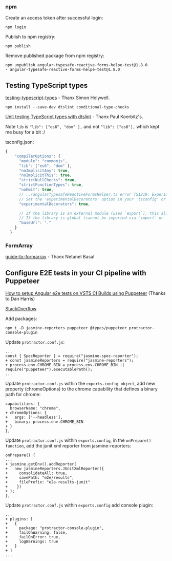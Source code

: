 
### npm
Create an access token after successful login:
```text
npm login
```

Publish to npm registry:
```text
npm publish
```

Remove published package from npm registry:
```text
npm unpublish angular-typesafe-reactive-forms-helpe-test@1.8.0
- angular-typesafe-reactive-forms-helpe-test@1.8.0
```

## Testing TypeScript types

[testing-typescript-types](https://www.simonholywell.com/post/testing-typescript-types.html) - Thanx Simon Holywell.

```
npm install --save-dev dtslint conditional-type-checks
```

[Unit testing TypeScript types with dtslint](https://koerbitz.me/posts/unit-testing-typescript-types-with-dtslint.html) - Thanx Paul Koerbitz's.

Note `lib` is `"lib": ["es6", "dom" ],` and not `"lib": ["es6"],` which kept me busy for a bit :/

tsconfig.json:

```javascript
{
    "compilerOptions": {
      "module": "commonjs",
      "lib": ["es6", "dom" ],
      "noImplicitAny": true,
      "noImplicitThis": true,
      "strictNullChecks": true,
      "strictFunctionTypes": true,
      "noEmit": true,
      // ../angularTypesafeReactiveFormsHelper.ts error TS1219: Experimental support for decorators is a feature that is subject to change in a future release.
      // Set the 'experimentalDecorators' option in your 'tsconfig' or 'jsconfig' to remove this warning.
      "experimentalDecorators": true,

      // If the library is an external module (uses `export`), this allows your test file to import "mylib" instead of "./index".
      // If the library is global (cannot be imported via `import` or `require`), leave this out.
      "baseUrl": "."
    }
  }
```

### FormArray

[guide-to-formarray](https://netbasal.com/angular-reactive-forms-the-ultimate-guide-to-formarray-3adbe6b0b61a) - Thanx Netanel Basal

## Configure E2E tests in your CI pipeline with Puppeteer
[How to setup Angular e2e tests on VSTS CI Builds using Puppeteer](https://medium.com/@danharris_io/how-to-setup-angular-e2e-tests-on-vsts-ci-be0872f9dc31) (Thanks to Dan Harris)

[StackOverflow](https://stackoverflow.com/questions/51536244/how-to-use-puppeteer-in-an-angular-application)

Add packages:
```
npm i -D jasmine-reporters puppeteer @types/puppeteer protractor-console-plugin
```

Update `protractor.conf.js`:
```
...
const { SpecReporter } = require("jasmine-spec-reporter");
+ const jasmineReporters = require("jasmine-reporters");
+ process.env.CHROME_BIN = process.env.CHROME_BIN || require("puppeteer").executablePath();
...
```

Update `protractor.conf.js` within the `exports.config object`, add new property (chromeOptions) to the chrome capability that defines a binary path for chrome:
```
capabilities: {
  browserName: "chrome",
+ chromeOptions: {
+   args: ['--headless'],  
+   binary: process.env.CHROME_BIN
+ }
},
```

Update `protractor.conf.js` within `exports.config`, in the `onPrepare() function`, add the junit xml reporter from jasmine-reporters:
```
onPrepare() {
...
+ jasmine.getEnv().addReporter(
+   new jasmineReporters.JUnitXmlReporter({
+     consolidateAll: true,
+     savePath: "e2e/results",
+     filePrefix: "e2e-results-junit"
+    })
+ );
},
```

Update `protractor.conf.js` within `exports.config` add console plugin:
```
...
+ plugins: [
+   {
+     package: "protractor-console-plugin",
+     failOnWarning: false,
+     failOnError: true,
+     logWarnings: true
+   }
+ ]
...
```
